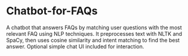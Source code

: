 # Chatbot-for-FAQs
A chatbot that answers FAQs by matching user questions with the most relevant FAQ using NLP techniques. It preprocesses text with NLTK and SpaCy, then uses cosine similarity and intent matching to find the best answer. Optional simple chat UI included for interaction.
